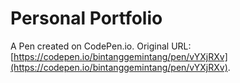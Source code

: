 # Personal Portfolio

A Pen created on CodePen.io. Original URL: [https://codepen.io/bintanggemintang/pen/vYXjRXv](https://codepen.io/bintanggemintang/pen/vYXjRXv).


